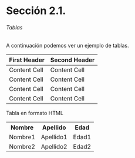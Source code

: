# Sección 2.1.

###### Tablas

A continuación podemos ver un ejemplo de tablas.

| First Header  | Second Header |
| ------------- | ------------- |
| Content Cell  | Content Cell  |
| Content Cell  | Content Cell  |
| Content Cell  | Content Cell  |
| Content Cell  | Content Cell  |


Tabla en formato HTML

<table style="width:60%">
  <tr>
    <th>Nombre</th>
    <th>Apellido</th> 
    <th>Edad</th>
  </tr>
  <tr>
    <td>Nombre1</td>
    <td>Apellido1</td> 
    <td>Edad1</td>
  </tr>
  <tr>
    <td>Nombre2</td>
    <td>Apellido2</td>
    <td>Edad2</td>
  </tr>
</table>


